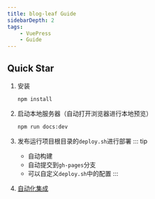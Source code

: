 ```yaml
---
title: blog-leaf Guide
sidebarDepth: 2
tags: 
    - VuePress
    - Guide
---
```


## Quick Star

1. 安装

    ```bash
    npm install
    ```

2. 启动本地服务器（自动打开浏览器进行本地预览）

    ```bash
    npm run docs:dev
    ```

3. 发布运行项目根目录的`deploy.sh`进行部署
   ::: tip
    - 自动构建
    - 自动提交到`gh-pages`分支
    - 可以自定义`deploy.sh`中的配置
   :::

4. [自动化集成](../blogs/vuepress/deploy.md#Push代码时触发自动部署)<Badge text="施工中..." type="warning"/>
